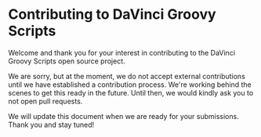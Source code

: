 # Contributing to DaVinci Groovy Scripts

Welcome and thank you for your interest in contributing to the DaVinci Groovy Scripts open source project.

We are sorry, but at the moment, we do not accept external contributions until we have established a contribution process. We're working behind the scenes to get this ready in the future. Until then, we would kindly ask you to not open pull requests.

We will update this document when we are ready for your submissions. Thank you and stay tuned!